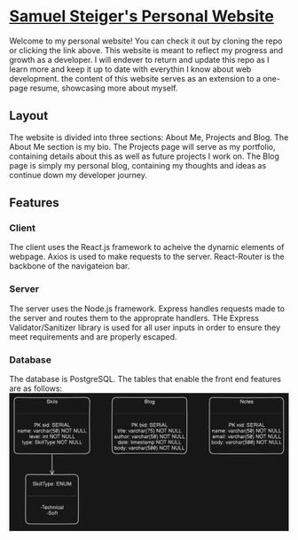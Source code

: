 # [Samuel Steiger's Personal Website](samcsteiger.net)

Welcome to my personal website! You can check it out by cloning the repo or clicking the link above. This website is meant to reflect my progress and growth as a developer. I will endever to return and update this repo as I learn more and keep it up to date with everythin I know about web development. the content of this website serves as an extension to a one-page resume, showcasing more about myself.

## Layout

The website is divided into three sections: About Me, Projects and Blog. The About Me section is my bio. The Projects page will serve as my portfolio, containing details about this as well as future projects I work on. The Blog page is simply my personal blog, containing my thoughts and ideas as continue down my developer journey.

## Features

### Client

The client uses the React.js framework to acheive the dynamic elements of webpage. Axios is used to make requests to the server. React-Router is the backbone of the navigateion bar.

### Server

The server uses the Node.js framework. Express handles requests made to the server and routes them to the approprate handlers. THe Express Validator/Sanitizer library is used for all user inputs in order to ensure they meet requirements and are properly escaped.

### Database

The database is PostgreSQL. The tables that enable the front end features are as follows: ![UML Diagram of SQL Tables](./screenshots/personal-website-db-tables.png)
